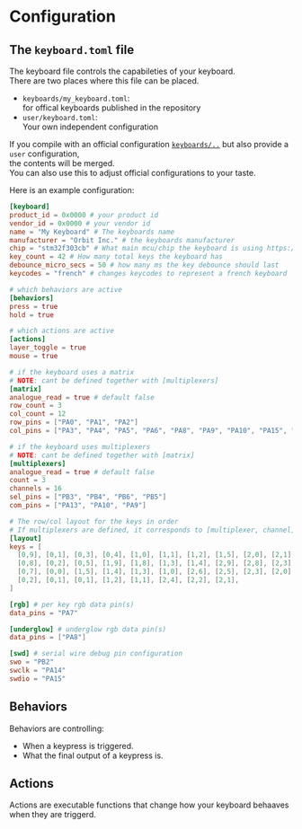 # Configuration

## The `keyboard.toml` file
The keyboard file controls the capabileties of your keyboard.  
There are two places where this file can be placed.
 - `keyboards/my_keyboard.toml`:  
  for offical keyboards published in the repository
 - `user/keyboard.toml`:  
  Your own independent configuration

If you compile with an official configuration [`keyboards/..`](https://github.com/orbit-firmware/orbit/tree/master/keyboards) but also provide a `user` configuration,  
the contents will be merged.  
You can also use this to adjust official configurations to your taste.  


Here is an example configuration:
```toml
[keyboard]
product_id = 0x0000 # your product id
vendor_id = 0x0000 # your vendor id
name = "My Keyboard" # The keyboards name
manufacturer = "Orbit Inc." # the keyboards manufacturer
chip = "stm32f303cb" # What main mcu/chip the keyboard is using https://github.com/orbit-firmware/orbit/tree/master/chips
key_count = 42 # How many total keys the keyboard has
debounce_micro_secs = 50 # how many ms the key debounce should last 
keycodes = "french" # changes keycodes to represent a french keyboard

# which behaviors are active
[behaviors]
press = true
hold = true

# which actions are active
[actions]
layer_toggle = true
mouse = true

# if the keyboard uses a matrix
# NOTE: cant be defined together with [multiplexers]
[matrix]
analogue_read = true # default false
row_count = 3
col_count = 12
row_pins = ["PA0", "PA1", "PA2"]
col_pins = ["PA3", "PA4", "PA5", "PA6", "PA8", "PA9", "PA10", "PA15", "PB0", "PB1", "PB2", "PB10"]

# if the keyboard uses multiplexers
# NOTE: cant be defined together with [matrix]
[multiplexers]
analogue_read = true # default false
count = 3
channels = 16
sel_pins = ["PB3", "PB4", "PB6", "PB5"]
com_pins = ["PA13", "PA10", "PA9"]

# The row/col layout for the keys in order
# If multiplexers are defined, it corresponds to [multiplexer, channel]
[layout]
keys = [
  [0,9], [0,1], [0,3], [0,4], [1,0], [1,1], [1,2], [1,5], [2,0], [2,1], [2,2], [2,4],
  [0,8], [0,2], [0,5], [1,9], [1,8], [1,3], [1,4], [2,9], [2,8], [2,3], [0,6],
  [0,7], [0,0], [1,5], [1,4], [1,3], [1,0], [2,6], [2,5], [2,3], [2,0], [0,3],
  [0,2], [0,1], [0,1], [1,2], [1,1], [2,4], [2,2], [2,1],
]

[rgb] # per key rgb data pin(s)
data_pins = "PA7"

[underglow] # underglow rgb data pin(s)
data_pins = ["PA8"]

[swd] # serial wire debug pin configuration
swo = "PB2"
swclk = "PA14"
swdio = "PA15"

```

## Behaviors
Behaviors are controlling:
  - When a keypress is triggered.
  - What the final output of a keypress is.

## Actions
Actions are executable functions that change how your keyboard behaaves when they are triggerd.

